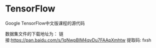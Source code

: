 # TensorFlow
Google TensorFlow中文版课程的源代码

数据集文件的下载地址为：
链接:https://pan.baidu.com/s/1qNwpBIM4qvDu7FAApXmhtw 提取码: fxsh
